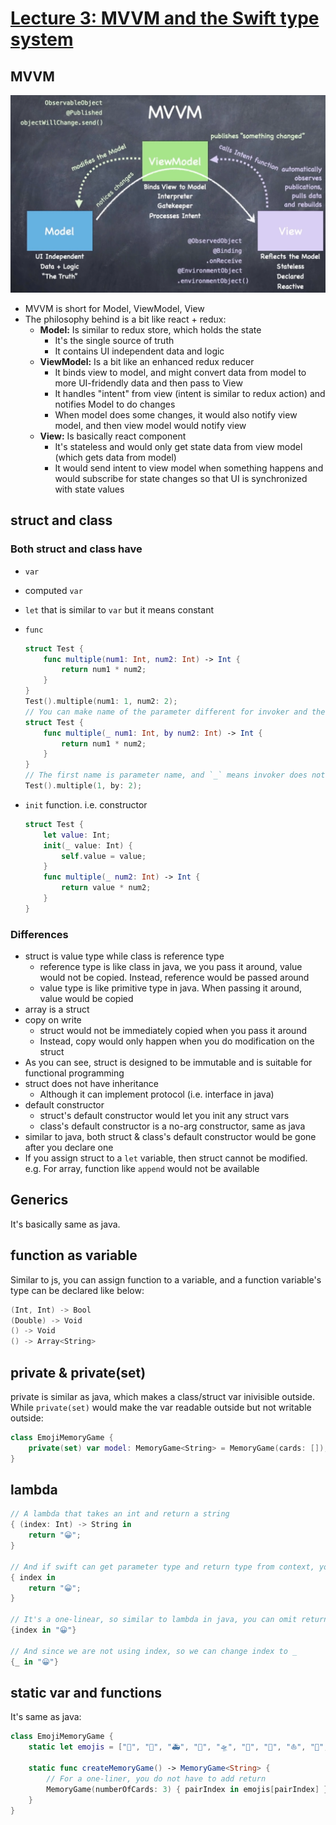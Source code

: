 # [Lecture 3: MVVM and the Swift type system](https://youtu.be/--qKOhdgJAs)

## MVVM

![image-20210820230047956](./assets/image-20210820230047956.png)

- MVVM is short for Model, ViewModel, View
- The philosophy behind is a bit like react + redux:
  - **Model:** Is similar to redux store, which holds the state
    - It's the single source of truth
    - It contains UI independent data and logic
  - **ViewModel:** Is a bit like an enhanced redux reducer
    - It binds view to model, and might convert data from model to more UI-fridendly data and then pass to View
    - It handles "intent" from view (intent is similar to redux action) and notifies Model to do changes
    - When model does some changes, it would also notify view model, and then view model would notify view
  - **View:** Is basically react component
    - It's stateless and would only get state data from view model (which gets data from model)
    - It would send intent to view model when something happens and would subscribe for state changes so that UI is synchronized with state values

## struct and class

### Both struct and class have

- `var`

- computed `var`

- `let` that is similar to `var` but it means constant

- `func`

  ```swift
  struct Test {
      func multiple(num1: Int, num2: Int) -> Int {
          return num1 * num2;
      }
  }
  Test().multiple(num1: 1, num2: 2);
  // You can make name of the parameter different for invoker and the function itself 
  struct Test {
      func multiple(_ num1: Int, by num2: Int) -> Int {
          return num1 * num2;
      }
  }
  // The first name is parameter name, and `_` means invoker does not have to specify name
  Test().multiple(1, by: 2);
  ```

- `init` function. i.e. constructor

  ```swift
  struct Test {
      let value: Int;
      init(_ value: Int) {
          self.value = value;
      }
      func multiple(_ num2: Int) -> Int {
          return value * num2;
      }
  }
  ```

  

### Differences

- struct is value type while class is reference type
  - reference type is like class in java, we you pass it around, value would not be copied. Instead, reference would be passed around
  - value type is like primitive type in java. When passing it around, value would be copied
- array is a struct
- copy on write
  - struct would not be immediately copied when you pass it around
  - Instead, copy would only happen when you do modification on the struct
- As you can see, struct is designed to be immutable and is suitable for functional programming
- struct does not have inheritance
  - Although it can implement protocol (i.e. interface in java)
- default constructor
  - struct's default constructor would let you init any struct vars
  - class's default constructor is a no-arg constructor, same as java
- similar to java, both struct & class's default constructor would be gone after you declare one
- If you assign struct to a `let` variable, then struct cannot be modified. e.g. For array, function like `append` would not be available

## Generics

It's basically same as java.

## function as variable

Similar to js, you can assign function to a variable, and a function variable's type can be declared like below:

```swift
(Int, Int) -> Bool
(Double) -> Void
() -> Void
() -> Array<String>
```

## private & private(set)

private is similar as java, which makes a class/struct var inivisible outside. While `private(set)` would make the var readable outside but not writable outside:

```swift
class EmojiMemoryGame {
    private(set) var model: MemoryGame<String> = MemoryGame(cards: []);
}
```

## lambda

```swift
// A lambda that takes an int and return a string
{ (index: Int) -> String in
    return "😀";
}

// And if swift can get parameter type and return type from context, you can omit them:
{ index in
    return "😀";
}

// It's a one-linear, so similar to lambda in java, you can omit return
{index in "😀"}

// And since we are not using index, so we can change index to _
{_ in "😀"}
```

## static var and functions

It's same as java:

```swift
class EmojiMemoryGame {
    static let emojis = ["🚗", "🚌", "🚑", "🚀", "🛸", "🚁", "🛶", "⛵️", "🚤", "🛥", "🛳", "🪝", "⚓️", "🚢", "⛴", "⛽️", "🚧", "🚦", "🚥", "🗽", "🗿", "🗺", "🚏", "🗼", "🏰"]

    static func createMemoryGame() -> MemoryGame<String> {
        // For a one-liner, you do not have to add return
        MemoryGame(numberOfCards: 3) { pairIndex in emojis[pairIndex] };
    }
}
```

























